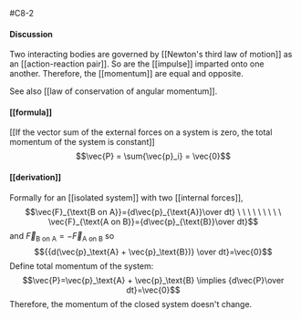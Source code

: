 #C8-2

#### Discussion
Two interacting bodies are governed by [[Newton's third law of motion]] as an [[action-reaction pair]]. So are the [[impulse]] imparted onto one another. Therefore, the [[momentum]] are equal and opposite.

See also [[law of conservation of angular momentum]].

#### [[formula]]
[[If the vector sum of the external forces on a system is zero, the total momentum of the system is constant]]
$$\vec{P} = \sum{\vec{p}_i} = \vec{0}$$

#### [[derivation]]
Formally for an [[isolated system]] with two [[internal forces]], $$\vec{F}_{\text{B on A}}={d\vec{p}_{\text{A}}\over dt} \ \ \ \ \ \ \ \ \ \vec{F}_{\text{A on B}}={d\vec{p}_{\text{B}}\over dt}$$
and $\vec{F}_{\text{B on A}}=-\vec{F}_{\text{A on B}}$ so $${{d(\vec{p}_\text{A} + \vec{p}_\text{B})} \over dt}=\vec{0}$$
Define total momentum of the system: $$\vec{P}=\vec{p}_\text{A} + \vec{p}_\text{B} \implies {d\vec{P}\over dt}=\vec{0}$$ Therefore, the momentum of the closed system doesn't change.
